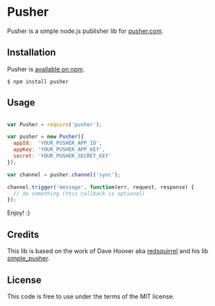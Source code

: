 # Pusher

Pusher is a simple node.js publisher lib for [pusher.com](http://pusher.com/).

## Installation

Pusher is [available on npm](http://search.npmjs.org/#/pusher).

```
$ npm install pusher
```

## Usage

```javascript

var Pusher = require('pusher');

var pusher = new Pusher({
  appId:  'YOUR_PUSHER_APP_ID',
  appKey: 'YOUR_PUSHER_APP_KEY',
  secret: 'YOUR_PUSHER_SECRET_KEY'
});

var channel = pusher.channel('sync');

channel.trigger('message', function(err, request, response) {
  // do something (this callback is optional)
});

```
Enjoy! :)

## Credits

This lib is based on the work of Dave Hoover aka [redsquirrel](https://github.com/redsquirrel) and his lib [simple_pusher](https://github.com/redsquirrel/simple_pusher).

## License

This code is free to use under the terms of the MIT license.